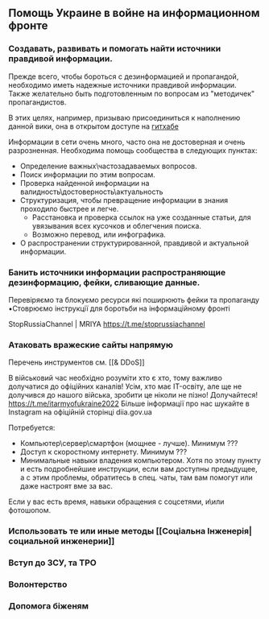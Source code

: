 ## Помощь Украине в войне на информационном фронте 

### Создавать, развивать и помогать найти источники правдивой информации.
Прежде всего, чтобы бороться с дезинформацией и пропагандой, необходимо иметь надежные источники правдивой информации.  
Также желательно быть подготовленным по вопросам из "методичек" пропагандистов.

В этих целях, например, призываю присоединиться к наполнению данной вики, она в открытом доступе на [гитхабе](https://github.com/ITGuyUkraine/Knowledge_Base) 

Информации в сети очень много, часто она не достоверная и очень разрозненная.
Необходима помощь сообщества в следующих пунктах:
- Определение важных\частозадаваемых вопросов.
- Поиск информации по этим вопросам.
- Проверка найденной информации на валидность\достоверность\актуальность
- Структуризация, чтобы превращение информации в знания проходило быстрее и легче.
	- Расстановка и проверка ссылок на уже созданные статьи, для увязывания всех кусочков и облегчения поиска.
	- Возможно перевод, или инфографика.
- О распространении структурированной, правдивой и актуальной информации.


### Банить источники информации распространяющие дезинформацию, фейки, сливающие данные.
Перевіряємо та блокуємо ресурси які поширюють фейки та пропаганду
▪️Стоврюємо інструкції для боротьби на інформаційному фронті

StopRussiaChannel | MRIYA 
https://t.me/stoprussiachannel

### Атаковать вражеские сайты напрямую 

Перечень инструментов см. [[& DDoS]]

В військовий час необхідно розуміти хто є хто, тому важливо долучатися до офіційних каналів! Усім, хто має IT-освіту, але ще не долучився до нашого війська, зробити це ніколи не пізно!
Долучайтеся! https://t.me/itarmyofukraine2022
Більше інформації про нас шукайте в Instagram на офіційній сторінці diia.gov.ua

Потребуется: 
- Компьютер\сервер\смартфон (мощнее - лучше). Минимум ???
- Доступ к скоростному интернету. Минимум ???
- Минимальные навыки владения компьютером. Хотя по этому пункту и есть подробнейшие инструкции, если вам доступны предыдущее, а с этим проблемы, обратитесь в спец. чаты, там вам помогут или даже настроят вме за вас.



Если у вас есть время, навыки обращения с соцсетями, и\или фотошопом.
### Использовать те или иные методы [[Соціальна Інженерія|социальной инженерии]] 

### Вступ до ЗСУ, та ТРО

### Волонтерство

### Допомога біженям
